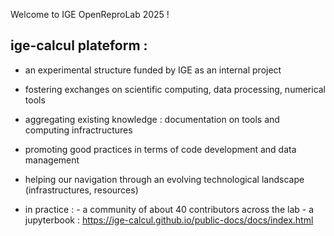  Welcome to IGE OpenReproLab 2025 ! 
 
##  ige-calcul plateform : 

 - an experimental structure funded by IGE as an internal project
 - fostering exchanges on scientific computing, data processing, numerical tools

  
 - aggregating existing knowledge : documentation on tools and computing infractructures 
 - promoting good practices in terms of code development and data management 
 - helping our navigation through an evolving technological landscape (infrastructures, resources)
   
 - in practice : 
		  - a community of about 40 contributors across the lab
		  - a jupyterbook : https://ige-calcul.github.io/public-docs/docs/index.html
